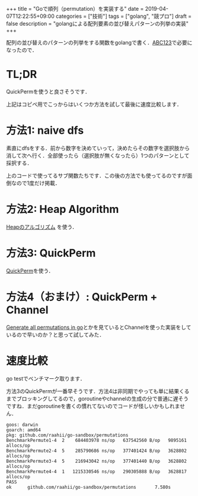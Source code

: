 +++
title = "Goで順列（permutation）を実装する"
date = 2019-04-07T12:22:55+09:00
categories = ["技術"]
tags = ["golang", "競プロ"]
draft = false
description = "golangによる配列要素の並び替えパターンの列挙の実装"
+++



配列の並び替えのパターンの列挙をする関数をgolangで書く．[ABC123](https://atcoder.jp/contests/abc123)で必要になったので．

# TL;DR

QuickPermを使うと良さそうです．

<script src="https://gist.github.com/raahii/6dd5f44e469f32200bd805700981a10d.js"></script>

<script src="https://gist.github.com/raahii/e53932d299c38a52ad5f114ca6641e1c.js"></script>

上記はコピペ用でこっからはいくつか方法を試して最後に速度比較します．

# 方法1: naive dfs

素直にdfsをする．前から数字を決めていって，決めたらその数字を選択肢から消して次へ行く．全部使ったら（選択肢が無くなったら）1つのパターンとして採択する．

<script src="https://gist.github.com/raahii/9115d1bd0592aec243f47987c4c7dc4a.js"></script>

上のコードで使ってるサブ関数たちです．この後の方法でも使ってるのですが面倒なので1度だけ掲載．

<script src="https://gist.github.com/raahii/f0f3d7e2fd8c4b8f11c7278b45e43858.js"></script>

# 方法2: Heap Algorithm

 [Heapのアルゴリズム](https://ja.wikipedia.org/wiki/Heap%E3%81%AE%E3%82%A2%E3%83%AB%E3%82%B4%E3%83%AA%E3%82%BA%E3%83%A0) を使う．

<script src="https://gist.github.com/raahii/d0fa00607fda89cb954607d188371e0e.js"></script>

# 方法3: QuickPerm

[QuickPerm](http://www.quickperm.org/)を使う．

<script src="https://gist.github.com/raahii/23e962eb81a43275445702cc0101381e.js"></script>



# 方法4（おまけ）: QuickPerm + Channel

[Generate all permutations in go](https://stackoverflow.com/questions/30226438/generate-all-permutations-in-go)とかを見ているとChannelを使った実装をしているので早いのか？と思って試してみた．

<script src="https://gist.github.com/raahii/2d6128b09895c388e223f55ffacdea7f.js"></script>


# 速度比較

go testでベンチマーク取ります．

<script src="https://gist.github.com/raahii/1186cc916e7c54531e73a82ef42de679.js"></script>


方法3のQuickPermが一番早そうです．方法4は非同期でやっても単に結果くるまでブロッキングしてるので，goroutineやchannelの生成の分で普通に遅そうですね．まだgoroutineを書くの慣れてないのでコードが怪しいかもしれません．

```
goos: darwin
goarch: amd64
pkg: github.com/raahii/go-sandbox/permutations
BenchmarkPermute1-4  2    684403978 ns/op   637542560 B/op   9895161 allocs/op
BenchmarkPermute2-4  5    285790686 ns/op   377401424 B/op   3628802 allocs/op
BenchmarkPermute3-4  5    216943042 ns/op   377401440 B/op   3628802 allocs/op
BenchmarkPermute4-4  1   1215330546 ns/op   290305888 B/op   3628817 allocs/op
PASS
ok      github.com/raahii/go-sandbox/permutations       7.580s
```
